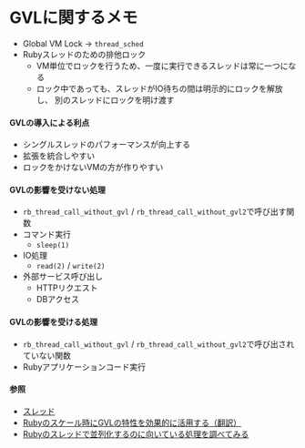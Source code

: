 # GVLに関するメモ
- Global VM Lock -> `thread_sched`
- Rubyスレッドのための排他ロック
  - VM単位でロックを行うため、一度に実行できるスレッドは常に一つになる
  - ロック中であっても、スレッドがIO待ちの間は明示的にロックを解放し、
    別のスレッドにロックを明け渡す

#### GVLの導入による利点
- シングルスレッドのパフォーマンスが向上する
- 拡張を統合しやすい
- ロックをかけないVMの方が作りやすい

#### GVLの影響を受けない処理
- `rb_thread_call_without_gvl` / `rb_thread_call_without_gvl2`で呼び出す関数
- コマンド実行
  - `sleep(1)`
- IO処理
  - `read(2)` / `write(2)`
- 外部サービス呼び出し
  - HTTPリクエスト
  - DBアクセス

#### GVLの影響を受ける処理
- `rb_thread_call_without_gvl` / `rb_thread_call_without_gvl2`で呼び出されていない関数
- Rubyアプリケーションコード実行

#### 参照
- [スレッド](https://docs.ruby-lang.org/ja/latest/doc/spec=2fthread.html)
- [Rubyのスケール時にGVLの特性を効果的に活用する（翻訳）](https://techracho.bpsinc.jp/hachi8833/2020_05_27/92042)
- [Rubyのスレッドで並列化するのに向いている処理を調べてみる](https://tech.unifa-e.com/entry/2017/06/08/200151)
